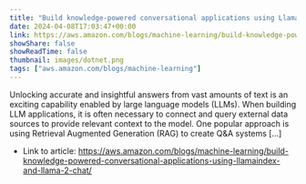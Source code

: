 ```yaml
---
title: "Build knowledge-powered conversational applications using LlamaIndex and Llama 2-Chat"
date: 2024-04-08T17:03:47+00:00
link: https://aws.amazon.com/blogs/machine-learning/build-knowledge-powered-conversational-applications-using-llamaindex-and-llama-2-chat/
showShare: false
showReadTime: false
thumbnail: images/dotnet.png
tags: ["aws.amazon.com/blogs/machine-learning"]
---
```

Unlocking accurate and insightful answers from vast amounts of text is an exciting capability enabled by large language models (LLMs). When building LLM applications, it is often necessary to connect and query external data sources to provide relevant context to the model. One popular approach is using Retrieval Augmented Generation (RAG) to create Q&A systems […]

- Link to article: https://aws.amazon.com/blogs/machine-learning/build-knowledge-powered-conversational-applications-using-llamaindex-and-llama-2-chat/